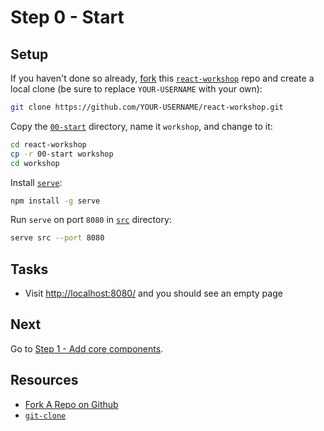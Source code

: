 # Step 0 - Start

## Setup

If you haven't done so already, [fork](https://help.github.com/articles/fork-a-repo/) this [`react-workshop`](https://github.com/benmvp/react-workshop) repo and create a local clone (be sure to replace `YOUR-USERNAME` with your own):

```sh
git clone https://github.com/YOUR-USERNAME/react-workshop.git
```

Copy the [`00-start`](https://github.com/benmvp/react-workshop/tree/master/00-start) directory, name it `workshop`, and change to it:

```sh
cd react-workshop
cp -r 00-start workshop
cd workshop
```

Install [`serve`](https://github.com/tj/serve):

```sh
npm install -g serve
```

Run `serve` on port `8080` in [`src`](src/) directory:

```sh
serve src --port 8080
```

## Tasks

- Visit [http://localhost:8080/](http://localhost:8080/) and you should see an empty page

## Next

Go to [Step 1 - Add core components](https://github.com/benmvp/react-workshop/tree/master/01-core-components).

## Resources

- [Fork A Repo on Github](https://help.github.com/articles/fork-a-repo/)
- [`git-clone`](https://git-scm.com/docs/git-clone)

